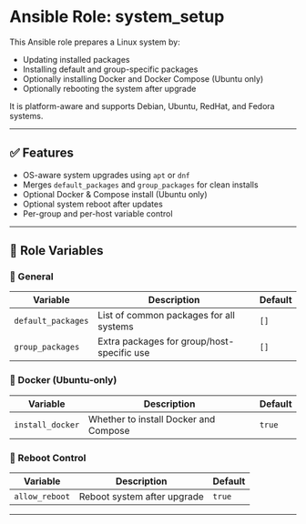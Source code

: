 # Ansible Role: system_setup

This Ansible role prepares a Linux system by:

- Updating installed packages
- Installing default and group-specific packages
- Optionally installing Docker and Docker Compose (Ubuntu only)
- Optionally rebooting the system after upgrade

It is platform-aware and supports Debian, Ubuntu, RedHat, and Fedora systems.

---

## ✅ Features

- OS-aware system upgrades using `apt` or `dnf`
- Merges `default_packages` and `group_packages` for clean installs
- Optional Docker & Compose install (Ubuntu only)
- Optional system reboot after updates
- Per-group and per-host variable control

---

## 🔧 Role Variables

### 🔹 General

| Variable         | Description                                  | Default |
|------------------|----------------------------------------------|---------|
| `default_packages` | List of common packages for all systems    | `[]`    |
| `group_packages`   | Extra packages for group/host-specific use | `[]`    |

### 🔹 Docker (Ubuntu-only)

| Variable              | Description                                 | Default |
|------------------------|---------------------------------------------|---------|
| `install_docker`       | Whether to install Docker and Compose       | `true`  |

### 🔹 Reboot Control

| Variable        | Description                         | Default |
|------------------|-------------------------------------|---------|
| `allow_reboot`   | Reboot system after upgrade         | `true`  |

---
